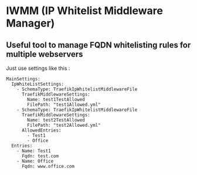 # IWMM (IP Whitelist Middleware Manager)
## Useful tool to manage FQDN whitelisting rules for multiple webservers

Just use settings like this :

```
MainSettings:
  IpWhiteListSettings:
    - SchemaType: TraefikIpWhitelistMiddlewareFile
      TraefikMiddlewareSettings:
        Name: test1TestAllowed
        FilePath: "test1Allowed.yml"
    - SchemaType: TraefikIpWhitelistMiddlewareFile
      TraefikMiddlewareSettings:
        Name: test2TestAllowed
        FilePath: "test2Allowed.yml"        
      AllowedEntries:
        - Test1
        - Office
  Entries:
    - Name: Test1
      Fqdn: test.com
    - Name: Office
      Fqdn: www.office.com
```
